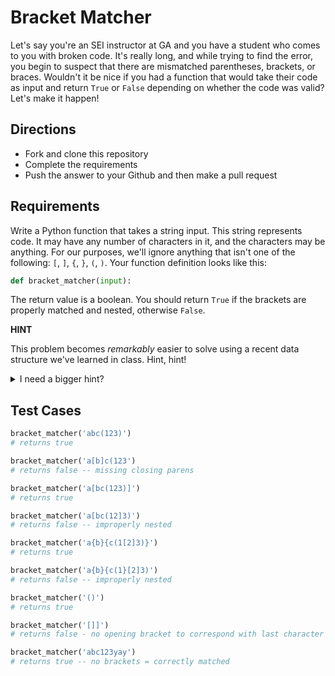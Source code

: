 # Bracket Matcher

Let's say you're an SEI instructor at GA and you have a student who comes to you with broken code. It's really long, and while trying to find the error, you begin to suspect that there are mismatched parentheses, brackets, or braces. Wouldn't it be nice if you had a function that would take their code as input and return `True` or `False` depending on whether the code was valid? Let's make it happen!

## Directions

* Fork and clone this repository
* Complete the requirements
* Push the answer to your Github and then make a pull request

## Requirements

Write a Python function that takes a string input. This string represents code. It may have any number of characters in it, and the characters may be anything. For our purposes, we'll ignore anything that isn't one of the following: `[`, `]`, `{`, `}`, `(`, `)`. Your function definition looks like this:

```python
def bracket_matcher(input):
```

The return value is a boolean. You should return `True` if the brackets are properly matched and nested, otherwise `False`. 

**HINT**

This problem becomes *remarkably* easier to solve using a recent data structure we've learned in class. Hint, hint!

<details>
  <summary>I need a bigger hint?</summary>
  <br />
  Alright - so, you want to keep track of (store in a data structure) opening brackets (or parentheses or braces) and then when you encounter a closing bracket, if it matches the previous opening bracket, great - keep going! But if it doesn't you can immediately return false. Whenever you encounter a closing bracket, it should match the type of the *most recently opened bracket*. In other words, if you encounter a `]`, then the last opening you should have seen would be a `[`. This is a LAST-IN-FIRST-OUT structure - A Stack!
  <br />
  Push opening brackets onto the stack, then pop them off and mack sure they match when you encounter a closing bracket.
  <br />
  At the very end, make sure that the stack is empty!
</details>

## Test Cases

```python
bracket_matcher('abc(123)')
# returns true

bracket_matcher('a[b]c(123')
# returns false -- missing closing parens

bracket_matcher('a[bc(123)]')
# returns true

bracket_matcher('a[bc(12]3)')
# returns false -- improperly nested

bracket_matcher('a{b}{c(1[2]3)}')
# returns true

bracket_matcher('a{b}{c(1}[2]3)')
# returns false -- improperly nested

bracket_matcher('()')
# returns true

bracket_matcher('[]]')
# returns false - no opening bracket to correspond with last character

bracket_matcher('abc123yay')
# returns true -- no brackets = correctly matched
```
